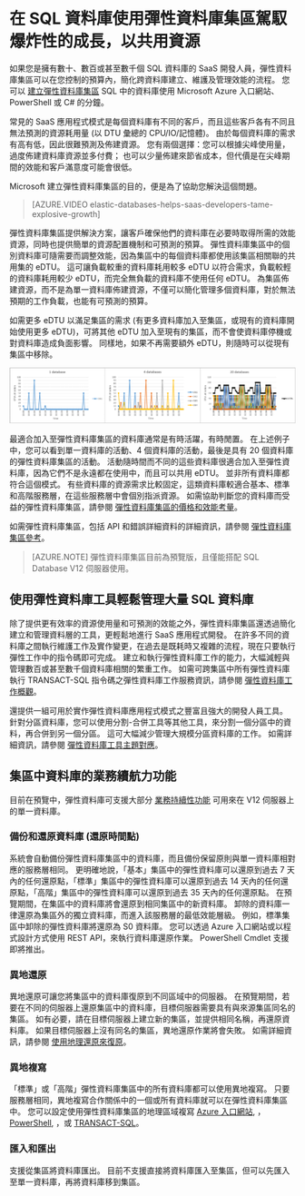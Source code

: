 <properties
    pageTitle="彈性資料庫集區的 SQL Database |Microsoft Azure"
    description="了解如何透過跨多個資料庫共用可用資源的方式，有效使用彈性資料庫集區駕馭 SQL 資料庫中的爆炸性成長。"
    keywords="elastic database,sql databases"   
    services="sql-database"
    documentationCenter=""
    authors="stevestein"
    manager="jeffreyg"
    editor="cgronlun"/>

<tags
    ms.service="sql-database"
    ms.devlang="NA"
    ms.date="12/01/2015"
    ms.author="sstein"
    ms.workload="data-management"
    ms.topic="article"
    ms.tgt_pltfrm="NA"/>



# 在 SQL 資料庫使用彈性資料庫集區駕馭爆炸性的成長，以共用資源

如果您是擁有數十、數百或甚至數千個 SQL 資料庫的 SaaS 開發人員，彈性資料庫集區可以在您控制的預算內，簡化跨資料庫建立、維護及管理效能的流程。 您可以 [建立彈性資料庫集區](sql-database-elastic-pool-portal.md) SQL 中的資料庫使用 Microsoft Azure 入口網站、 PowerShell 或 C# 的分鐘。

常見的 SaaS 應用程式模式是每個資料庫有不同的客戶，而且這些客戶各有不同且無法預測的資源耗用量 (以 DTU 彙總的 CPU/IO/記憶體)。 由於每個資料庫的需求有高有低，因此很難預測及佈建資源。 您有兩個選擇：您可以根據尖峰使用量，過度佈建資料庫資源並多付費； 也可以少量佈建來節省成本，但代價是在尖峰期間的效能和客戶滿意度可能會很低。

Microsoft 建立彈性資料庫集區的目的，便是為了協助您解決這個問題。

> [AZURE.VIDEO elastic-databases-helps-saas-developers-tame-explosive-growth]


彈性資料庫集區提供解決方案，讓客戶確保他們的資料庫在必要時取得所需的效能資源，同時也提供簡單的資源配置機制和可預測的預算。 彈性資料庫集區中的個別資料庫可隨需要而調整效能，因為集區中的每個資料庫都使用該集區相關聯的共用集的 eDTU。 這可讓負載較重的資料庫耗用較多 eDTU 以符合需求，負載較輕的資料庫耗用較少 eDTU，而完全無負載的資料庫不使用任何 eDTU。 為集區佈建資源，而不是為單一資料庫佈建資源，不僅可以簡化管理多個資料庫，對於無法預期的工作負載，也能有可預測的預算。

如需更多 eDTU 以滿足集區的需求 (有更多資料庫加入至集區，或現有的資料庫開始使用更多 eDTU)，可將其他 eDTU 加入至現有的集區，而不會使資料庫停機或對資料庫造成負面影響。 同樣地，如果不再需要額外 eDTU，則隨時可以從現有集區中移除。

![在彈性資料庫集區中共用 eDTU 的 SQL 資料庫。][1]

最適合加入至彈性資料庫集區的資料庫通常是有時活躍，有時閒置。 在上述例子中，您可以看到單一資料庫的活動、4 個資料庫的活動，最後是具有 20 個資料庫的彈性資料庫集區的活動。 活動隨時間而不同的這些資料庫很適合加入至彈性資料庫，因為它們不是永遠都在使用中，而且可以共用 eDTU。 並非所有資料庫都符合這個模式。 有些資料庫的資源需求比較固定，這類資料庫較適合基本、標準和高階服務層，在這些服務層中會個別指派資源。 如需協助判斷您的資料庫而受益的彈性資料庫集區，請參閱 [彈性資料庫集區的價格和效能考量](sql-database-elastic-pool-guidance.md)。

如需彈性資料庫集區，包括 API 和錯誤詳細資料的詳細資訊，請參閱 [彈性資料庫集區參考](sql-database-elastic-pool-reference.md)。

> [AZURE.NOTE] 彈性資料庫集區目前為預覽版，且僅能搭配 SQL Database V12 伺服器使用。

## 使用彈性資料庫工具輕鬆管理大量 SQL 資料庫

除了提供更有效率的資源使用量和可預測的效能之外，彈性資料庫集區還透過簡化建立和管理資料層的工具，更輕鬆地進行 SaaS 應用程式開發。 在許多不同的資料庫之間執行維護工作及實作變更，在過去是既耗時又複雜的流程，現在只要執行彈性工作中的指令碼即可完成。 建立和執行彈性資料庫工作的能力，大幅減輕與管理數百或甚至數千個資料庫相關的繁重工作。 如需可跨集區中所有彈性資料庫執行 TRANSACT-SQL 指令碼之彈性資料庫工作服務資訊，請參閱 [彈性資料庫工作概觀](sql-database-elastic-jobs-overview.md)。

還提供一組可用於實作彈性資料庫應用程式模式之豐富且強大的開發人員工具。 針對分區資料庫，您可以使用分割-合併工具等其他工具，來分割一個分區中的資料，再合併到另一個分區。 這可大幅減少管理大規模分區資料庫的工作。 如需詳細資訊，請參閱 [彈性資料庫工具主題對應](sql-database-elastic-scale-documentation-map.md)。

## 集區中資料庫的業務續航力功能

目前在預覽中，彈性資料庫可支援大部分 [業務持續性功能](sql-database-business-continuity.md) 可用來在 V12 伺服器上的單一資料庫。

### 備份和還原資料庫 (還原時間點)

系統會自動備份彈性資料庫集區中的資料庫，而且備份保留原則與單一資料庫相對應的服務層相同。 更明確地說，「基本」集區中的彈性資料庫可以還原到過去 7 天內的任何還原點，「標準」集區中的彈性資料庫可以還原到過去 14 天內的任何還原點，「高階」集區中的彈性資料庫可以還原到過去 35 天內的任何還原點。 在預覽期間，在集區中的資料庫將會還原到相同集區中的新資料庫。 卸除的資料庫一律還原為集區外的獨立資料庫，而進入該服務層的最低效能層級。 例如，標準集區中卸除的彈性資料庫將還原為 S0 資料庫。 您可以透過 Azure 入口網站或以程式設計方式使用 REST API，來執行資料庫還原作業。 PowerShell Cmdlet 支援即將推出。

### 異地還原

異地還原可讓您將集區中的資料庫復原到不同區域中的伺服器。 在預覽期間，若要在不同的伺服器上還原集區中的資料庫，目標伺服器需要具有與來源集區同名的集區。 如有必要，請在目標伺服器上建立新的集區，並提供相同名稱，再還原資料庫。 如果目標伺服器上沒有同名的集區，異地還原作業將會失敗。 如需詳細資訊，請參閱 [使用地理還原來復原](sql-database-disaster-recovery.md#recover-using-geo-restore)。


### 異地複寫

「標準」或「高階」彈性資料庫集區中的所有資料庫都可以使用異地複寫。 只要服務層相同，異地複寫合作關係中的一個或所有資料庫就可以在彈性資料庫集區中。 您可以設定使用彈性資料庫集區的地理區域複寫 [Azure 入口網站](sql-database-geo-replication-portal.md), ，[PowerShell](sql-database-geo-replication-powershell.md), ，或 [TRANSACT-SQL](sql-database-geo-replication-transact-sql.md)。

### 匯入和匯出

支援從集區將資料庫匯出。 目前不支援直接將資料庫匯入至集區，但可以先匯入至單一資料庫，再將資料庫移到集區。




[1]: ./media/sql-database-elastic-pool/databases.png 

